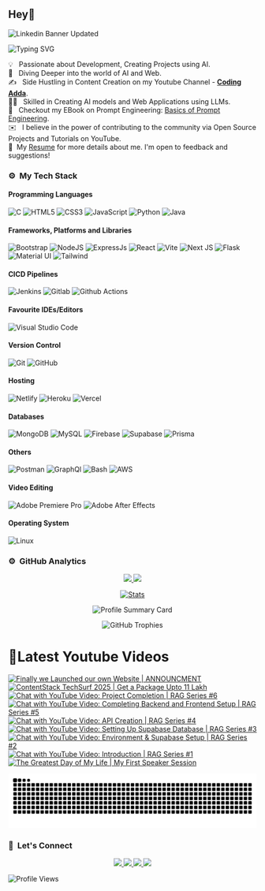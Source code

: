 ## Hey👋
![Linkedin Banner Updated](https://github.com/Yuvadi29/Yuvadi29/assets/80524895/64e39555-2b44-48be-a6b2-1a2a13c285be)


![Typing SVG](https://readme-typing-svg.herokuapp.com?font=comfortaa&color=ffffff&size=24&width=500&lines=🚀Software-Developer;🎙️Podcaster;📷Content-Creator;🎤Speaker;📕Author👋Nice+to+meet+you...)

💡 &nbsp; Passionate about Development, Creating Projects using AI.\
🧠 &nbsp; Diving Deeper into the world of AI and Web.\
✍️ &nbsp; Side Hustling in Content Creation on my Youtube Channel - **[Coding Adda](https://www.youtube.com/@Coding_adda)**.\
🧑‍🏭 &nbsp; Skilled in Creating AI models and Web Applications using LLMs.\
📕 &nbsp; Checkout my EBook on Prompt Engineering: [Basics of Prompt Engineering](https://amzn.in/d/4DiLgn3).\
✉️ &nbsp; I believe in the power of contributing to the community via Open Source Projects and Tutorials on YouTube.\
📄 &nbsp;My [Resume](Aditya_Trivedi_CV.pdf) for more details about me. I'm open to feedback and suggestions!

### ⚙️ &nbsp;My Tech Stack
#### Programming Languages 

![C](https://skillicons.dev/icons?i=c)
![HTML5](https://skillicons.dev/icons?i=html)
![CSS3](https://skillicons.dev/icons?i=css)
![JavaScript](https://skillicons.dev/icons?i=js)
![Python](https://skillicons.dev/icons?i=python)
![Java](https://skillicons.dev/icons?i=java)

#### Frameworks, Platforms and Libraries

![Bootstrap](https://skillicons.dev/icons?i=bootstrap)
![NodeJS](https://skillicons.dev/icons?i=nodejs)
![ExpressJs](https://skillicons.dev/icons?i=express)
![React](https://skillicons.dev/icons?i=react)
![Vite](https://skillicons.dev/icons?i=vite)
![Next JS](https://skillicons.dev/icons?i=nextjs)
![Flask](https://skillicons.dev/icons?i=flask)
![Material UI](https://skillicons.dev/icons?i=materialui)
![Tailwind](https://skillicons.dev/icons?i=tailwind)


#### CICD Pipelines
![Jenkins](https://skillicons.dev/icons?i=jenkins)
![Gitlab](https://skillicons.dev/icons?i=gitlab)
![Github Actions](https://skillicons.dev/icons?i=githubactions)


#### Favourite IDEs/Editors

![Visual Studio Code](https://skillicons.dev/icons?i=vscode)


#### Version Control

![Git](https://skillicons.dev/icons?i=git)
![GitHub](https://skillicons.dev/icons?i=github)

#### Hosting

![Netlify](https://skillicons.dev/icons?i=netlify)
![Heroku](https://skillicons.dev/icons?i=heroku)
![Vercel](https://skillicons.dev/icons?i=vercel)

#### Databases

![MongoDB](https://skillicons.dev/icons?i=mongodb)
![MySQL](https://skillicons.dev/icons?i=mysql)
![Firebase](https://skillicons.dev/icons?i=firebase)
![Supabase](https://skillicons.dev/icons?i=supabase)
![Prisma](https://skillicons.dev/icons?i=prisma)

#### Others

![Postman](https://skillicons.dev/icons?i=postman)
![GraphQl](https://skillicons.dev/icons?i=graphql)
![Bash](https://skillicons.dev/icons?i=bash)
![AWS](https://skillicons.dev/icons?i=aws)

#### Video Editing
![Adobe Premiere Pro](https://skillicons.dev/icons?i=pr)
![Adobe After Effects](https://skillicons.dev/icons?i=ae)

#### Operating System

![Linux](https://skillicons.dev/icons?i=linux)


### ⚙️ &nbsp;GitHub Analytics

<p align="center">
  <a href="https://github.com/Yuvadi29">
    <img height="180em" src="https://github-readme-stats-eight-theta.vercel.app/api?username=Yuvadi29&show_icons=true&theme=algolia&include_all_commits=true&count_private=true"/>
    <img height="180em" src="https://github-readme-stats-eight-theta.vercel.app/api/top-langs/?username=Yuvadi29&layout=compact&langs_count=8&theme=algolia"/>
  </a>
</p>

<p align="center">
    <!-- Stats Card -->
    <a href="https://github.com/Yuvadi29">
        <img src="https://github-stats-alpha.vercel.app/api/?username=Yuvadi29&cc=333333&tc=ffffff&ic=4B8BDA" alt="Stats" />
    </a>
</p>


<p align="center">
    <!-- Profile Summary Card -->
    <img src="https://github-profile-summary-cards.vercel.app/api/cards/profile-details?username=Yuvadi29&theme=algolia" alt="Profile Summary Card" />
</p>

<p align="center">
    <!-- Trophy Stats -->
    <img src="https://github-profile-trophy.vercel.app/?username=Yuvadi29&theme=tokyonight" alt="GitHub Trophies" />
</p>


# 📸Latest Youtube Videos
<!-- BEGIN YOUTUBE-CARDS -->
[![Finally we Launched our own Website | ANNOUNCMENT](https://ytcards.demolab.com/?id=guauE7DMTz0&title=Finally+we+Launched+our+own+Website+%7C+ANNOUNCMENT&lang=en&timestamp=1755012631&background_color=%230d1117&title_color=%23ffffff&stats_color=%23dedede&max_title_lines=1&width=250&border_radius=5 "Finally we Launched our own Website | ANNOUNCMENT")](https://www.youtube.com/watch?v=guauE7DMTz0)
[![ContentStack TechSurf 2025 | Get a Package Upto 11 Lakh](https://ytcards.demolab.com/?id=t2QZ43CC5FA&title=ContentStack+TechSurf+2025+%7C+Get+a+Package+Upto+11+Lakh&lang=en&timestamp=1754668896&background_color=%230d1117&title_color=%23ffffff&stats_color=%23dedede&max_title_lines=1&width=250&border_radius=5 "ContentStack TechSurf 2025 | Get a Package Upto 11 Lakh")](https://www.youtube.com/watch?v=t2QZ43CC5FA)
[![Chat with YouTube Video: Project Completion | RAG Series #6](https://ytcards.demolab.com/?id=Yp1MMEp410I&title=Chat+with+YouTube+Video%3A+Project+Completion+%7C+RAG+Series+%236&lang=en&timestamp=1754407831&background_color=%230d1117&title_color=%23ffffff&stats_color=%23dedede&max_title_lines=1&width=250&border_radius=5 "Chat with YouTube Video: Project Completion | RAG Series #6")](https://www.youtube.com/watch?v=Yp1MMEp410I)
[![Chat with YouTube Video: Completing Backend and Frontend Setup | RAG Series #5](https://ytcards.demolab.com/?id=10_2JgEu5rE&title=Chat+with+YouTube+Video%3A+Completing+Backend+and+Frontend+Setup+%7C+RAG+Series+%235&lang=en&timestamp=1753457400&background_color=%230d1117&title_color=%23ffffff&stats_color=%23dedede&max_title_lines=1&width=250&border_radius=5 "Chat with YouTube Video: Completing Backend and Frontend Setup | RAG Series #5")](https://www.youtube.com/watch?v=10_2JgEu5rE)
[![Chat with YouTube Video: API Creation | RAG Series #4](https://ytcards.demolab.com/?id=fBbxbBWFHnU&title=Chat+with+YouTube+Video%3A+API+Creation+%7C+RAG+Series+%234&lang=en&timestamp=1753198223&background_color=%230d1117&title_color=%23ffffff&stats_color=%23dedede&max_title_lines=1&width=250&border_radius=5 "Chat with YouTube Video: API Creation | RAG Series #4")](https://www.youtube.com/watch?v=fBbxbBWFHnU)
[![Chat with YouTube Video: Setting Up Supabase Database | RAG Series #3](https://ytcards.demolab.com/?id=MzydTeQ-SFM&title=Chat+with+YouTube+Video%3A+Setting+Up+Supabase+Database+%7C+RAG+Series+%233&lang=en&timestamp=1752593520&background_color=%230d1117&title_color=%23ffffff&stats_color=%23dedede&max_title_lines=1&width=250&border_radius=5 "Chat with YouTube Video: Setting Up Supabase Database | RAG Series #3")](https://www.youtube.com/watch?v=MzydTeQ-SFM)
[![Chat with YouTube Video: Environment & Supabase Setup  | RAG Series #2](https://ytcards.demolab.com/?id=_-KAJ6PwM1g&title=Chat+with+YouTube+Video%3A+Environment+%26+Supabase+Setup++%7C+RAG+Series+%232&lang=en&timestamp=1752249666&background_color=%230d1117&title_color=%23ffffff&stats_color=%23dedede&max_title_lines=1&width=250&border_radius=5 "Chat with YouTube Video: Environment & Supabase Setup  | RAG Series #2")](https://www.youtube.com/watch?v=_-KAJ6PwM1g)
[![Chat with YouTube Video: Introduction | RAG Series #1](https://ytcards.demolab.com/?id=jV5TnWXkpV8&title=Chat+with+YouTube+Video%3A+Introduction+%7C+RAG+Series+%231&lang=en&timestamp=1751988626&background_color=%230d1117&title_color=%23ffffff&stats_color=%23dedede&max_title_lines=1&width=250&border_radius=5 "Chat with YouTube Video: Introduction | RAG Series #1")](https://www.youtube.com/watch?v=jV5TnWXkpV8)
[![The Greatest Day of My Life | My First Speaker Session](https://ytcards.demolab.com/?id=gTILfNkdb-g&title=The+Greatest+Day+of+My+Life+%7C+My+First+Speaker+Session&lang=en&timestamp=1751643032&background_color=%230d1117&title_color=%23ffffff&stats_color=%23dedede&max_title_lines=1&width=250&border_radius=5 "The Greatest Day of My Life | My First Speaker Session")](https://www.youtube.com/watch?v=gTILfNkdb-g)
<!-- END YOUTUBE-CARDS -->

<img src="https://raw.githubusercontent.com/Yuvadi29/Yuvadi29/output/snake.svg" alt="Snake animation" />

###

### 👋 &nbsp;Let's Connect
<p align="center">
  <a href="https://www.linkedin.com/in/adityat1702/">
        <img
            height="25"
            src="https://img.shields.io/badge/linkedin-%230077B5.svg?style=for-the-badge&logo=linkedin&logoColor=white"
        />
  </a>
  <a href="mailto:letstalkaditya@gmail.com">
        <img
            height="25"
            src="https://img.shields.io/badge/Gmail-D14836?style=for-the-badge&logo=gmail&logoColor=white"
        />
  <a href="https://youtube.com/@coding_adda">
    <img
        height="25"
        src="https://img.shields.io/badge/YouTube-red?/-@coding_adda?style=for-the-badge&logo=youtube&logoColor=white"
  </a>
    <a href="https://github.com/Yuvadi29">
        <img
            height="25"
            src="https://img.shields.io/badge/github-%23121011.svg?style=for-the-badge&logo=github&logoColor=white"
        />
    </a>
</p>

![Profile Views](https://komarev.com/ghpvc/?username=Yuvadi29&color=blue&style=flat&label=Profile+Views&base=1000)


